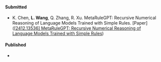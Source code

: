 #### Submitted

- K. Chen, **L. Wang**, Q. Zhang, R. Xu. MetaRuleGPT: Recursive Numerical Reasoning of Language Models Trained with Simple Rules. [Paper]([[2412.13536\] MetaRuleGPT: Recursive Numerical Reasoning of Language Models Trained with Simple Rules](https://arxiv.org/abs/2412.13536))

#### Published

- 

